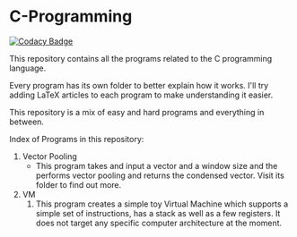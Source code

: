 # C-Programming

[![Codacy Badge](https://api.codacy.com/project/badge/Grade/205a7391efe649a28196b459d27b8470)](https://app.codacy.com/manual/rishit.c/C-Programming?utm_source=github.com&utm_medium=referral&utm_content=rishitc/C-Programming&utm_campaign=Badge_Grade_Dashboard)

This repository contains all the programs related to the C programming  language.

Every program has its own folder to better explain how it works. I'll try adding LaTeX articles to each program to make understanding it easier.

This repository is a mix of easy and hard programs and everything in between.

Index of Programs in this repository:

 1. Vector Pooling
     - This program takes and input a vector and a window size and the performs vector pooling and returns the condensed vector. Visit its folder to find out more.
 2. VM
      1. This program creates a simple toy Virtual Machine which supports a simple set of instructions, has a stack as well as a few registers. It does not target any specific computer architecture at the moment.
